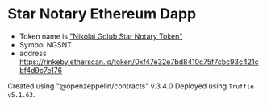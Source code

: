 # Star Notary Ethereum Dapp

* Token name is ["Nikolai Golub Star Notary Token"](https://rinkeby.etherscan.io/token/0xf47e32e7bd8410c75f7cbc93c421cbf4d9c7e176)
* Symbol NGSNT
* address https://rinkeby.etherscan.io/token/0xf47e32e7bd8410c75f7cbc93c421cbf4d9c7e176


Created using "@openzeppelin/contracts" v.3.4.0
Deployed using `Truffle v5.1.63`.
